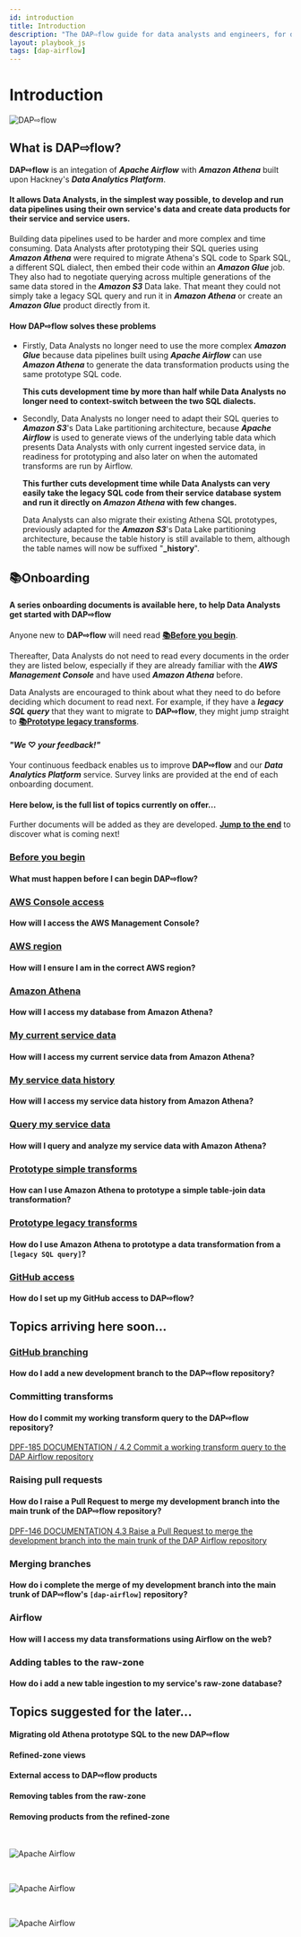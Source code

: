 ```yaml
---
id: introduction
title: Introduction
description: "The DAP⇨flow guide for data analysts and engineers, for developing and deploying Airflow DAGs, running data pipelines in the Data Analytics Platform (DAP)."
layout: playbook_js
tags: [dap-airflow]
---
```


# Introduction
![DAP⇨flow](../dap-airflow/images/DAPairflowFLOWwide.png)  
## What is **DAP⇨flow**? 
**DAP⇨flow** is an integation of ***Apache Airflow*** with ***Amazon Athena*** built upon Hackney's ***Data Analytics Platform***. 
#### It allows Data Analysts, in the simplest way possible, to develop and run data pipelines using their own service's data and create data products for their service and service users.

Building data pipelines used to be harder and more complex and time consuming. Data Analysts after prototyping their SQL queries using ***Amazon Athena*** were required to migrate Athena's SQL code to Spark SQL, a different SQL dialect, then embed their code within an ***Amazon Glue*** job. They also had to negotiate querying across multiple generations of the same data stored in the ***Amazon S3*** Data lake. That meant they could not simply take a legacy SQL query and run it in ***Amazon Athena*** or create an ***Amazon Glue*** product directly from it.

#### How **DAP⇨flow** solves these problems
* Firstly, Data Analysts no longer need to use the more complex ***Amazon Glue*** because data pipelines built using ***Apache Airflow*** can use ***Amazon Athena*** to generate the data transformation products using the same prototype SQL code.  

    **This cuts development time by more than half while Data Analysts no longer need to context-switch between the two SQL dialects.**

* Secondly, Data Analysts no longer need to adapt their SQL queries to ***Amazon S3***'s Data Lake partitioning architecture, because ***Apache Airflow*** is used to generate views of the underlying table data which presents Data Analysts with only current ingested service data, in readiness for prototyping and also later on when the automated transforms are run by Airflow.

    **This further cuts development time while Data Analysts can very easily take the legacy SQL code from their service database system and run it directly on *Amazon Athena* with few changes.**

    Data Analysts can also migrate their existing Athena SQL prototypes, previously adapted for the ***Amazon S3***'s Data Lake partitioning architecture, because the table history is still available to them, although the table names will now be suffixed "**_history**".


## 📚Onboarding

#### A series onboarding documents is available here, to help Data Analysts get started with **DAP⇨flow**

Anyone new to **DAP⇨flow** will need read [**📚Before you begin**](../dap-airflow/onboarding/begin).

Thereafter, Data Analysts do not need to read every documents in the order they are listed below, especially if they are already familiar with the ***AWS Management Console*** and have used ***Amazon Athena*** before.

Data Analysts are encouraged to think about what they need to do before deciding which document to read next. For example, if they have a ***legacy SQL query*** that they want to migrate to **DAP⇨flow**, they might jump straight to [**📚Prototype legacy transforms**](../dap-airflow/onboarding/prototype-legacy-transforms).

#### ***"We* ♡ *your feedback!"***
Your continuous feedback enables us to improve **DAP⇨flow** and our ***Data Analytics Platform*** service. Survey links are provided at the end of each onboarding document.

#### Here below, is the full list of topics currently on offer...

Further documents will be added as they are developed. [**Jump to the end**](#topics-arriving-here-soon) to discover what is coming next!

### [Before you begin](../dap-airflow/onboarding/begin)
#### What must happen before I can begin DAP⇨flow?

### [AWS Console access](../dap-airflow/onboarding/access-the-AWS-Management-Console)
#### How will I access the AWS Management Console?

### [AWS region](../dap-airflow/onboarding/access-the-AWS-region)
#### How will I ensure I am in the correct AWS region?

### [Amazon Athena](../dap-airflow/onboarding/access-my-Amazon-Athena-database)
#### How will I access my database from Amazon Athena?

### [My current service data](../dap-airflow/onboarding/access-my-current-service-data)
#### How will I access my current service data from Amazon Athena?

### [My service data history](../dap-airflow/onboarding/access-my-service-data-history)
#### How will I access my service data history from Amazon Athena?

### [Query my service data](../dap-airflow/onboarding/query-my-service-data)
#### How will I query and analyze my service data with Amazon Athena?

### [Prototype simple transforms](../dap-airflow/onboarding/prototype-simple-transforms)
#### How can I use Amazon Athena to prototype a simple table-join data transformation?

### [Prototype legacy transforms](../dap-airflow/onboarding/prototype-legacy-transforms)
#### How do I use Amazon Athena to prototype a data transformation from a `[legacy SQL query]`?

### [GitHub access](../dap-airflow/onboarding/github-access)
#### How do I set up my GitHub access to **DAP⇨flow**?

## Topics arriving here soon...

### [GitHub branching](../dap-airflow/onboarding/github-branch)
#### How do I add a new development branch to the **DAP⇨flow** repository?

### Committing transforms 
#### How do I commit my working transform query to the **DAP⇨flow** repository?
[DPF-185 DOCUMENTATION / 4.2  Commit a working transform query to the DAP Airflow repository](https://docs.google.com/document/d/18TL2ep1laWzHU9MW-XvC\_N1S-gJx9SmPh9M2DC9XNQ4/edit?usp=drive\_link)

### Raising pull requests
#### How do I raise a Pull Request to merge my development branch into the main trunk of the **DAP⇨flow** repository?
[DPF-146 DOCUMENTATION 4.3 Raise a Pull Request to merge the development branch into the main trunk of the DAP Airflow repository](https://docs.google.com/document/d/1LJjJobb2FVLoadUNCl3R7w9FedTFo8IJWHne-Zw9l-M/edit?usp=drive\_link)

### Merging branches 
#### How do i complete the merge of my development branch into the main trunk of **DAP⇨flow**'s `[dap-airflow]` repository?

### Airflow
#### How will I access my data transformations using Airflow on the web?

### Adding tables to the raw-zone
#### How do i add a new table ingestion to my service's raw-zone database?

## Topics suggested for the later...

#### Migrating old Athena prototype SQL to the new **DAP⇨flow**

#### Refined-zone views

#### External access to **DAP⇨flow** products

#### Removing tables from the raw-zone

#### Removing products from the refined-zone

<br/>

![Apache Airflow](../dap-airflow/images/worker_tap_valve_800_wht.jpg)  

<br/>

![Apache Airflow](../dap-airflow/images/AirflowLogo.png)  

<br/>

![Apache Airflow](../dap-airflow/images/AmazonAthenaLogo.png)  




